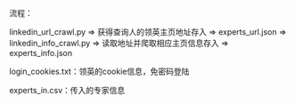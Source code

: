 流程：

linkedin_url_crawl.py => 获得查询人的领英主页地址存入 =>  experts_url.json => linkedin_info_crawl.py => 读取地址并爬取相应主页信息存入 => experts_info.json

login_cookies.txt：领英的cookie信息，免密码登陆

experts_in.csv：传入的专家信息